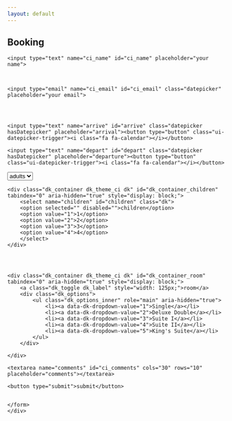 ```yaml
---
layout: default
---
```

<div class="main">
        <h2 class="page-title">Booking</h2>
<form class="booking" action="/">


    <input type="text" name="ci_name" id="ci_name" placeholder="your name">



    <input type="email" name="ci_email" id="ci_email" class="datepicker" placeholder="your email">




    <input type="text" name="arrive" id="arrive" class="datepicker hasDatepicker" placeholder="arrival"><button type="button" class="ui-datepicker-trigger"><i class="fa fa-calendar"></i></button>

    <input type="text" name="depart" id="depart" class="datepicker hasDatepicker" placeholder="departure"><button type="button" class="ui-datepicker-trigger"><i class="fa fa-calendar"></i></button>



   <div class="dk_container dk_theme_ci dk" id="dk_container_adults" tabindex="0" aria-hidden="true" style="display: block;">
       <select name="adults" id="adults" class="dk">
        <option selected="" disabled="">adults</option>
        <option value="1">1</option>
        <option value="2">2</option>
        <option value="3">3</option>
        <option value="4">4</option>
        </select>
    </div>

    <div class="dk_container dk_theme_ci dk" id="dk_container_children" tabindex="0" aria-hidden="true" style="display: block;">
        <select name="children" id="children" class="dk">
        <option selected="" disabled="">children</option>
        <option value="1">1</option>
        <option value="2">2</option>
        <option value="3">3</option>
        <option value="4">4</option>
        </select>
    </div>




    <div class="dk_container dk_theme_ci dk" id="dk_container_room" tabindex="0" aria-hidden="true" style="display: block;">
        <a class="dk_toggle dk_label" style="width: 125px;">room</a>
        <div class="dk_options">
            <ul class="dk_options_inner" role="main" aria-hidden="true">
                <li><a data-dk-dropdown-value="1">Single</a></li>
                <li><a data-dk-dropdown-value="2">Deluxe Double</a></li>
                <li><a data-dk-dropdown-value="3">Suite I</a></li>
                <li><a data-dk-dropdown-value="4">Suite II</a></li>
                <li><a data-dk-dropdown-value="5">King's Suite</a></li>
            </ul>
        </div>
       
    </div>

    <textarea name="comments" id="ci_comments" cols="30" rows="10" placeholder="comments"></textarea>

    <button type="submit">submit</button>


    </form>
    </div>
